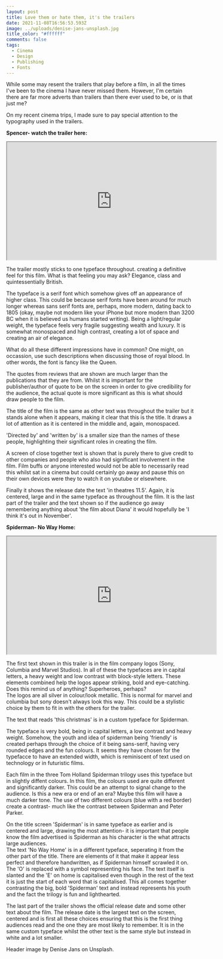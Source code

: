 ```yaml
---
layout: post
title: Love them or hate them, it's the trailers
date: 2021-11-08T16:56:53.593Z
image: ../uploads/denise-jans-unsplash.jpg
title_color: "#ffffff"
comments: false
tags:
  - Cinema
  - Design
  - Publishing
  - Fonts
---
```

While some may resent the trailers that play before a film, in all the times I've been to the cinema I have never missed them. However, I'm certain there are far more adverts than trailers than there ever used to be, or is that just me?

On my recent cinema trips, I made sure to pay special attention to the typography used in the trailers.

**Spencer- watch the trailer here:** 

<div class="video-box"><iframe width="560" height="315" src="https://www.youtube.com/embed/https://www.youtube.com/watch?v=20BIS4YxP5Q?rel=0" allow="accelerometer; autoplay; encrypted-media; gyroscope; picture-in-picture" allowfullscreen></iframe></div>

The trailer mostly sticks to one typeface throughout. creating a definitive feel for this film. What is that feeling you may ask? Elegance, class and quintessentially British.

The typeface is a serif font which somehow gives off an appearance of higher class. This could be because serif fonts have been around for much longer whereas sans serif fonts are, perhaps, more modern, dating back to 1805 (okay, maybe not modern like your iPhone but more modern than 3200 BC when it is believed us humans started writing). Being a light/regular weight, the typeface feels very fragile suggesting wealth and luxury. It is somewhat monospaced and high contrast, creating a lot of space and creating an air of elegance.

What do all these different impressions have in common? One might, on occassion, use such descriptions when discussing those of royal blood. In other words, the font is fancy like the Queen.

The quotes from reviews that are shown are much larger than the publications that they are from. Whilst it is important for the publisher/author of quote to be on the screen in order to give credibility for the audience, the actual quote is more significant as this is what should draw people to the film.

The title of the film is the same as other text was throughout the trailer but it stands alone when it appears, making it clear that this is the title. It draws a lot of attention as it is centered in the middle and, again, monospaced. 

'Directed by' and 'written by' is a smaller size than the names of these people, highlighting their significant roles in creating the film.

A screen of close together text is shown that is purely there to give credit to other companies and people who also had significant involvement in the film. Film buffs or anyone interested would not be able to necessarily read this whilst sat in a cinema but could certainly go away and pause this on their own devices were they to watch it on youtube or elsewhere.

Finally it shows the release date the text 'in theatres 11.5'. Again, it is centered, large and in the same typeface as throughout the film. It is the last part of the trailer and the text shown so if the audience go away remembering anything about 'the film about Diana' it would hopefully be 'I think it's out in November'.

**Spiderman- No Way Home:** 

<div class="video-box"><iframe width="560" height="315" src="https://www.youtube.com/embed/https://www.youtube.com/watch?v=rt-2cxAiPJk?rel=0" allow="accelerometer; autoplay; encrypted-media; gyroscope; picture-in-picture" allowfullscreen></iframe></div>

The first text shown in this trailer is in the film company logos (Sony, Columbia and Marvel Studios). In all of these the typefaces are in capital letters, a heavy weight and low contrast with block-style letters. These elements combined help the logos appear striking, bold and eye-catching. Does this remind us of anything? Superheroes, perhaps? \
The logos are all silver in colour/look metallic. This is normal for marvel and columbia but sony doesn't always look this way. This could be a stylistic choice by them to fit in with the others for the trailer. 

The text that reads 'this christmas' is in a custom typeface for Spiderman. 

The typeface is very bold, being in capital letters, a low contrast and heavy weight. Somehow, the youth and idea of spiderman being 'friendly' is created perhaps through the choice of it being sans-serif, having very rounded edges and the fun colours. It seems they have chosen for the typefacce to have an extended width, which is reminiscent of text used on  technology or in futuristic films. 

Each film in the three Tom Holland Spiderman trilogy uses this typeface but in slightly diffent colours. In this film, the colours used are quite different and significantly darker. This could be an attempt to signal change to the audience. Is this a new era or end of an era? Maybe this film will have a much darker tone. The use of two different colours (blue with a red border) create a contrast- much like the contrast between Spiderman and Peter Parker.

On the title screen 'Spiderman' is in same typeface as earlier and is centered and large, drawing the most attention- it is important that people know the film advertised is Spiderman as his character is the what attracts large audiences. \
The text 'No Way Home' is in a different typeface, seperating it from the other part of the title. There are elements of it that make it appear less perfect and therefore handwritten, as if Spiderman himself scrawled it on. The 'O' is replaced with a symbol representing his face. The text itself is slanted and the 'E' on home is capitalised even though in the rest of the text it is just the start of each word that is capitalised. This all comes together contrasting the big, bold 'Spiderman' text and instead represents his youth and the fact the trilogy is fun and lighthearted.

The last part of the trailer shows the official release date and some other text about the film. The release date is the largest text on the screen, centered and is first all these choices ensuring that this is the first thing audiences read and the one they are most likely to remember. It is in the same custom typeface whilst the other text is the same style but instead in white and a lot smaller. 

Header image by Denise Jans on Unsplash.